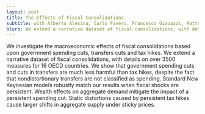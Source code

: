 ```yaml
---
layout: post
title: The Effects of Fiscal Consolidations
subtitle: with Alberto Alesina, Carlo Favero, Francesco Giavazzi, Matteo Paradisi
blurb: ​We extend a narrative dataset of fiscal consolidations, with details on over 3500 measures for 16 OECD countries. Government spending cuts and cuts in transfers are less harmful than tax hikes. Standard New Keynesian models match our results when fiscal shocks are persistent.
---
```


We investigate the macroeconomic effects of fiscal consolidations based upon government spending cuts, transfers cuts and tax hikes. We extend a narrative dataset of fiscal consolidations, with details on over 3500 measures for 16 OECD countries. We show that government spending cuts and cuts in transfers are much less harmful than tax hikes, despite the fact that nondistortionary transfers are not classified as spending. Standard New Keynesian models robustly match our results when fiscal shocks are persistent. Wealth effects on aggregate demand mitigate the impact of a persistent spending cut. Static distortions caused by persistent tax hikes cause larger shifts in aggregate supply under sticky prices.